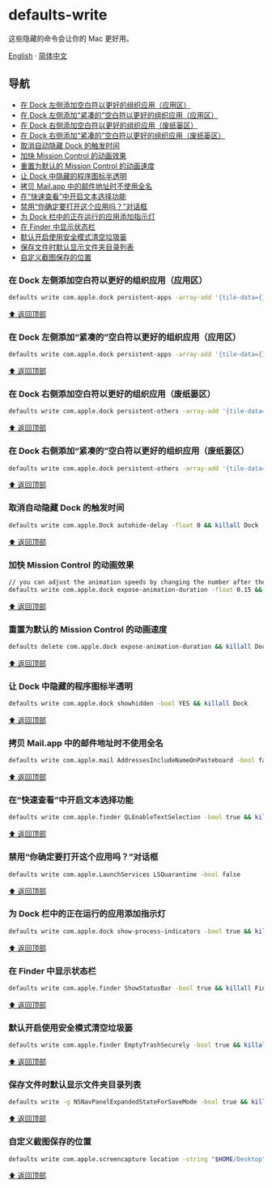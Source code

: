 # defaults-write

这些隐藏的命令会让你的 Mac 更好用。

[English](./) · [简体中文](./README-zh.md)

## 导航

- [在 Dock 左侧添加空白符以更好的组织应用（应用区）](#在-dock-左侧添加空白符以更好的组织应用应用区)
- [在 Dock 左侧添加“紧凑的”空白符以更好的组织应用（应用区）](#在-dock-左侧添加紧凑的空白符以更好的组织应用应用区)
- [在 Dock 右侧添加空白符以更好的组织应用（废纸篓区）](#在-dock-右侧添加空白符以更好的组织应用废纸篓区)
- [在 Dock 右侧添加“紧凑的”空白符以更好的组织应用（废纸篓区）](#在-dock-右侧添加紧凑的空白符以更好的组织应用废纸篓区)
- [取消自动隐藏 Dock 的触发时间](#取消自动隐藏-dock-的触发时间)
- [加快 Mission Control 的动画效果](#加快-mission-control-的动画效果)
- [重置为默认的 Mission Control 的动画速度](#重置为默认的-mission-control-的动画速度)
- [让 Dock 中隐藏的程序图标半透明](#让-dock-中隐藏的程序图标半透明)
- [拷贝 Mail.app 中的邮件地址时不使用全名](#拷贝-mailapp-中的邮件地址时不使用全名)
- [在“快速查看”中开启文本选择功能](#在快速查看中开启文本选择功能)
- [禁用“你确定要打开这个应用吗？”对话框](#禁用你确定要打开这个应用吗对话框)
- [为 Dock 栏中的正在运行的应用添加指示灯](#为-dock-栏中的正在运行的应用添加指示灯)
- [在 Finder 中显示状态栏](#在-finder-中显示状态栏)
- [默认开启使用安全模式清空垃圾篓](#默认开启使用安全模式清空垃圾篓)
- [保存文件时默认显示文件夹目录列表](#保存文件时默认显示文件夹目录列表)
- [自定义截图保存的位置](#自定义截图保存的位置)

### 在 Dock 左侧添加空白符以更好的组织应用（应用区）

```bash
defaults write com.apple.dock persistent-apps -array-add '{tile-data={}; tile-type="spacer-tile";}' && killall Dock
```

[⬆️ 返回顶部](#defaults-write)

### 在 Dock 左侧添加“紧凑的”空白符以更好的组织应用（应用区）

```bash
defaults write com.apple.dock persistent-apps -array-add '{tile-data={}; tile-type="small-spacer-tile";}' && killall Dock
```

[⬆️ 返回顶部](#defaults-write)

### 在 Dock 右侧添加空白符以更好的组织应用（废纸篓区）

```bash
defaults write com.apple.dock persistent-others -array-add '{tile-data={}; tile-type="spacer-tile";}' && killall Dock
```

[⬆️ 返回顶部](#defaults-write)

### 在 Dock 右侧添加“紧凑的”空白符以更好的组织应用（废纸篓区）

```bash
defaults write com.apple.dock persistent-others -array-add '{tile-data={}; tile-type="small-spacer-tile";}' && killall Dock
```

[⬆️ 返回顶部](#defaults-write)

### 取消自动隐藏 Dock 的触发时间

```bash
defaults write com.apple.Dock autohide-delay -float 0 && killall Dock
```

[⬆️ 返回顶部](#defaults-write)

### 加快 Mission Control 的动画效果

```bash
// you can adjust the animation speeds by changing the number after the -float flag。
defaults write com.apple.dock expose-animation-duration -float 0.15 && killall Dock
```

[⬆️ 返回顶部](#defaults-write)

### 重置为默认的 Mission Control 的动画速度

```bash
defaults delete com.apple.dock expose-animation-duration && killall Dock
```

[⬆️ 返回顶部](#defaults-write)

### 让 Dock 中隐藏的程序图标半透明

```bash
defaults write com.apple.dock showhidden -bool YES && killall Dock
```

[⬆️ 返回顶部](#defaults-write)

### 拷贝 Mail.app 中的邮件地址时不使用全名

```bash
defaults write com.apple.mail AddressesIncludeNameOnPasteboard -bool false
```

[⬆️ 返回顶部](#defaults-write)

### 在“快速查看”中开启文本选择功能

```bash
defaults write com.apple.finder QLEnableTextSelection -bool true && killall Finder
```

[⬆️ 返回顶部](#defaults-write)

### 禁用“你确定要打开这个应用吗？”对话框

```bash
defaults write com.apple.LaunchServices LSQuarantine -bool false
```

[⬆️ 返回顶部](#defaults-write)

### 为 Dock 栏中的正在运行的应用添加指示灯

```bash
defaults write com.apple.dock show-process-indicators -bool true && killall Dock
```

[⬆️ 返回顶部](#defaults-write)

### 在 Finder 中显示状态栏

```bash
defaults write com.apple.finder ShowStatusBar -bool true && killall Finder
```

[⬆️ 返回顶部](#defaults-write)

### 默认开启使用安全模式清空垃圾篓

```bash
defaults write com.apple.finder EmptyTrashSecurely -bool true && killall Finder
```

[⬆️ 返回顶部](#defaults-write)

### 保存文件时默认显示文件夹目录列表

```bash
defaults write -g NSNavPanelExpandedStateForSaveMode -bool true && killall Finder
```

[⬆️ 返回顶部](#defaults-write)

### 自定义截图保存的位置

```bash
defaults write com.apple.screencapture location -string "$HOME/Desktop"
```

[⬆️ 返回顶部](#defaults-write)

